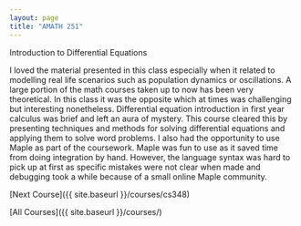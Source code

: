 ```yaml
---
layout: page
title: "AMATH 251"
---
```


Introduction to Differential Equations

I loved the material presented in this class especially when it related to modelling real life scenarios such as population dynamics or oscillations. A large portion of the math courses taken up to now has been very theoretical. In this class it was the opposite which at times was challenging but interesting nonetheless.
Differential equation introduction in first year calculus was brief and left an aura of mystery. This course cleared this by presenting techniques and methods for solving differential equations and applying them to solve word problems.
I also had the opportunity to use Maple as part of the coursework. Maple was fun to use as it saved time from doing integration by hand. However, the language syntax was hard to pick up at first as specific mistakes were not clear when made and debugging took a while because of a small online Maple community. 

[Next Course]({{ site.baseurl }}/courses/cs348)

[All Courses]({{ site.baseurl }}/courses/)

